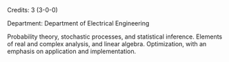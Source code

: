 Credits: 3 (3-0-0)

Department: Department of Electrical Engineering

Probability theory, stochastic processes, and statistical inference. Elements of real and complex analysis, and linear algebra. Optimization, with an emphasis on application and implementation.